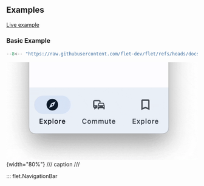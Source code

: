 ## Examples

[Live example](https://flet-controls-gallery.fly.dev/navigation/navigationbar)

### Basic Example

```python
--8<-- "https://raw.githubusercontent.com/flet-dev/flet/refs/heads/docs/sdk/python/examples/python/controls/navigation-bar/basic.py"
```

![basic](https://raw.githubusercontent.com/flet-dev/flet/docs/sdk/python/examples/python/controls/navigation-bar/media/basic.gif){width="80%"}
/// caption
///

::: flet.NavigationBar
